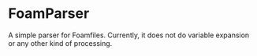 # FoamParser

A simple parser for Foamfiles. Currently, it does not do variable expansion or
any other kind of processing.
